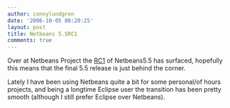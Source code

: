 ```yaml
---
author: connylundgren
date: '2006-10-05 08:20:25'
layout: post
title: Netbeans 5.5RC1
comments: true
---
```


Over at Netbeans Project the
[RC1](http://www.netbeans.info/downloads/download.php?type=5.5rc1) of
Netbeans5.5 has surfaced, hopefully this means that the final 5.5 release is
just behind the corner.

Lately I have been using Netbeans quite a bit for some personal/of hours
projects, and being a longtime Eclipse user the transition has been pretty
smooth (although I still prefer Eclipse over Netbeans).

